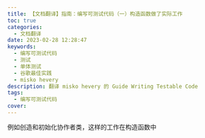 ```yaml
---
title: 【文档翻译】指南：编写可测试代码（一）构造函数做了实际工作
toc: true
categories:
  - 文档翻译
date: 2023-02-28 12:28:47
keywords:
  - 编写可测试代码 
  - 测试
  - 单体测试
  - 谷歌最佳实践
  - misko hevery
description: 翻译 misko hevery 的 Guide Writing Testable Code
tags:
  - 编写可测试代码
cover:
---
```


例如创造和初始化协作者类，这样的工作在构造函数中

<!-- more -->
